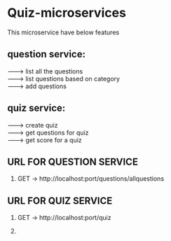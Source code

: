 # Quiz-microservices 

This microservice have below features <br> 

## question service:
---> list all the questions <br>
---> list questions based on category <br>
---> add questions <br>

## quiz service:
---> create quiz <br>
---> get questions for quiz <br>
---> get score for a quiz <br>

## URL FOR QUESTION SERVICE
1) GET -> http://localhost:port/questions/allquestions

## URL FOR QUIZ SERVICE
1) GET -> http://localhost:port/quiz

2) 
